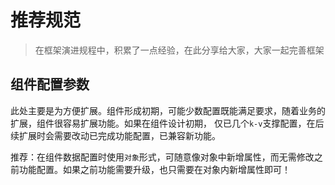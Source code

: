 # 推荐规范

> 在框架演进规程中，积累了一点经验，在此分享给大家，大家一起完善框架

## 组件配置参数

此处主要是为方便扩展。组件形成初期，可能少数配置既能满足要求，随着业务的扩展，组件很容易扩展功能。如果在组件设计初期，
仅已几个`k-v`支撑配置，在后续扩展时会需要改动已完成功能配置，已兼容新功能。

推荐：在组件数据配置时使用`对象`形式，可随意像对象中新增属性，而无需修改之前功能配置。如果之前功能需要升级，也只需要在对象内新增属性即可！